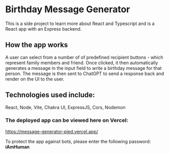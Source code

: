 # Birthday Message Generator

This is a side project to learn more about React and Typescript and is a React app with an Express backend.

## How the app works
A user can select from a number of of predefined recipient buttons - which represent family members and friend.
Once clicked, it then automatically generates a message in the input field to write a birthday message for that person. The message is then sent to ChatGPT to send a response back and render on the UI to the user.

## Technologies used include:
React, Node, Vite, Chakra UI, ExpressJS, Cors, Nodemon

### The deployed app can be viewed here on Vercel: 
https://message-generator-pied.vercel.app/

To protect the app against bots, please enter the following password: **iAmHuman**
